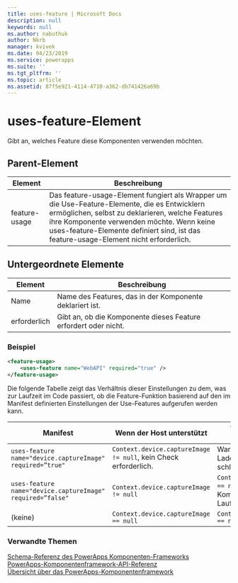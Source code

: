 ```yaml
---
title: uses-feature | Microsoft Docs
description: null
keywords: null
ms.author: nabuthuk
author: Nkrb
manager: kvivek
ms.date: 04/23/2019
ms.service: powerapps
ms.suite: ''
ms.tgt_pltfrm: ''
ms.topic: article
ms.assetid: 87f5e921-4114-4710-a362-db741426a69b
---
```


# <a name="uses-feature-element"></a>uses-feature-Element

Gibt an, welches Feature diese Komponenten verwenden möchten.

## <a name="parent-element"></a>Parent-Element

|Element|Beschreibung|
|--|--|
|feature-usage|Das feature-usage-Element fungiert als Wrapper um die Use-Feature-Elemente, die es Entwicklern ermöglichen, selbst zu deklarieren, welche Features ihre Komponente verwenden möchte. Wenn keine uses-feature-Elemente definiert sind, ist das feature-usage-Element nicht erforderlich.|

## <a name="child-elements"></a>Untergeordnete Elemente

|Element|Beschreibung|
|--|--|
|Name|Name des Features, das in der Komponente deklariert ist.|
|erforderlich|Gibt an, ob die Komponente dieses Feature erfordert oder nicht.|


### <a name="example"></a>Beispiel 

```XML
<feature-usage>
    <uses-feature name="WebAPI" required="true" />
</feature-usage>
```

Die folgende Tabelle zeigt das Verhältnis dieser Einstellungen zu dem, was zur Laufzeit im Code passiert, ob die Feature-Funktion basierend auf den im Manifest definierten Einstellungen der Use-Features aufgerufen werden kann.

|Manifest|Wenn der Host unterstützt|Wenn der Host keine Unterstützung bietet|
|----|----|-----|
|`uses-feature name="device.captureImage" required=”true"`|`Context.device.captureImage != null`, kein Check erforderlich.|Warnung zur Designzeit. Das Laden von Komponenten schlägt zur Laufzeit fehl.|
|`uses-feature name="device.captureImage" required=”false"`|`Context.device.captureImage != null`|`Context.device.captureImage == null` kann die Komponente dies zur Laufzeit adaptiv überprüfen. |
|(keine)|`Context.device.captureImage == null` |`Context.device.captureImage == null` |

### <a name="related-topics"></a>Verwandte Themen

[Schema-Referenz des PowerApps Komponenten-Frameworks](index.md)<br/>
[PowerApps-Komponentenframework-API-Referenz](../reference/index.md)<br/>
[Übersicht über das PowerApps-Komponentenframework](../overview.md)